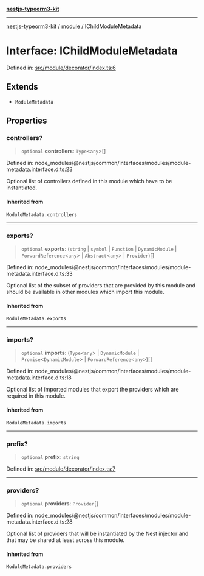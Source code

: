 [**nestjs-typeorm3-kit**](../../README.md)

***

[nestjs-typeorm3-kit](../../README.md) / [module](../README.md) / IChildModuleMetadata

# Interface: IChildModuleMetadata

Defined in: [src/module/decorator/index.ts:6](https://github.com/x302502/nestjs-typeorm3-kit/blob/313e27f27be24cb76b799a33cc27551fc0070682/src/module/decorator/index.ts#L6)

## Extends

- `ModuleMetadata`

## Properties

### controllers?

> `optional` **controllers**: `Type`\<`any`\>[]

Defined in: node\_modules/@nestjs/common/interfaces/modules/module-metadata.interface.d.ts:23

Optional list of controllers defined in this module which have to be
instantiated.

#### Inherited from

`ModuleMetadata.controllers`

***

### exports?

> `optional` **exports**: (`string` \| `symbol` \| `Function` \| `DynamicModule` \| `ForwardReference`\<`any`\> \| `Abstract`\<`any`\> \| `Provider`)[]

Defined in: node\_modules/@nestjs/common/interfaces/modules/module-metadata.interface.d.ts:33

Optional list of the subset of providers that are provided by this module
and should be available in other modules which import this module.

#### Inherited from

`ModuleMetadata.exports`

***

### imports?

> `optional` **imports**: (`Type`\<`any`\> \| `DynamicModule` \| `Promise`\<`DynamicModule`\> \| `ForwardReference`\<`any`\>)[]

Defined in: node\_modules/@nestjs/common/interfaces/modules/module-metadata.interface.d.ts:18

Optional list of imported modules that export the providers which are
required in this module.

#### Inherited from

`ModuleMetadata.imports`

***

### prefix?

> `optional` **prefix**: `string`

Defined in: [src/module/decorator/index.ts:7](https://github.com/x302502/nestjs-typeorm3-kit/blob/313e27f27be24cb76b799a33cc27551fc0070682/src/module/decorator/index.ts#L7)

***

### providers?

> `optional` **providers**: `Provider`[]

Defined in: node\_modules/@nestjs/common/interfaces/modules/module-metadata.interface.d.ts:28

Optional list of providers that will be instantiated by the Nest injector
and that may be shared at least across this module.

#### Inherited from

`ModuleMetadata.providers`
